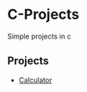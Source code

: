 # C-Projects
Simple projects in c

## Projects

- [Calculator](https://github.com/FranciscoAraujo2/C-Projects/tree/main/Calculator)
